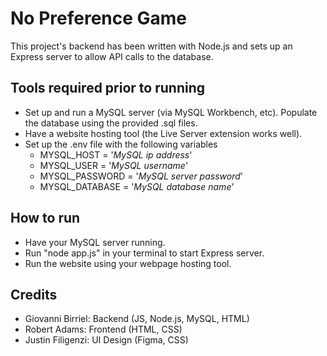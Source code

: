 # No Preference Game
This project's backend has been written with Node.js and sets up an Express server to allow API calls to the database.

## Tools required prior to running
- Set up and run a MySQL server (via MySQL Workbench, etc). Populate the database using the provided .sql files.
- Have a website hosting tool (the Live Server extension works well).
- Set up the .env file with the following variables
    - MYSQL_HOST = '*MySQL ip address*'
    - MYSQL_USER = '*MySQL username*'
    - MYSQL_PASSWORD = '*MySQL server password*'
    - MYSQL_DATABASE = '*MySQL database name*'

## How to run
- Have your MySQL server running.
- Run "node app.js" in your terminal to start Express server.
- Run the website using your webpage hosting tool.

## Credits
- Giovanni Birriel: Backend (JS, Node.js, MySQL, HTML)
- Robert Adams: Frontend (HTML, CSS)
- Justin Filigenzi: UI Design (Figma, CSS)
